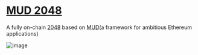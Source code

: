 # [MUD 2048](https://www.mud2048.fun/)

A fully on-chain [2048](https://play2048.co/) based on [MUD](https://mud.dev/)(a framework for ambitious Ethereum applications) 

![image](https://github.com/themetacat/MUD2048/assets/5465932/98b0cee6-402e-4235-8113-cc5665bad3ea)
